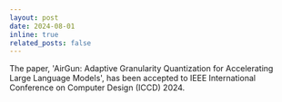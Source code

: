 ```yaml
---
layout: post
date: 2024-08-01
inline: true
related_posts: false
---
```


The paper, 'AirGun: Adaptive Granularity Quantization for Accelerating Large Language Models', has been accepted to IEEE International Conference on Computer Design (ICCD) 2024.
